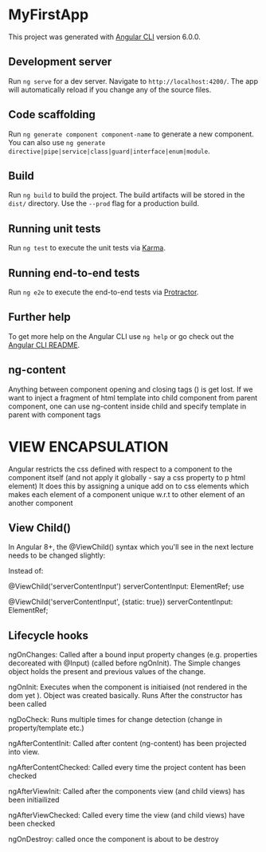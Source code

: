 # MyFirstApp

This project was generated with [Angular CLI](https://github.com/angular/angular-cli) version 6.0.0.

## Development server

Run `ng serve` for a dev server. Navigate to `http://localhost:4200/`. The app will automatically reload if you change any of the source files.

## Code scaffolding

Run `ng generate component component-name` to generate a new component. You can also use `ng generate directive|pipe|service|class|guard|interface|enum|module`.

## Build

Run `ng build` to build the project. The build artifacts will be stored in the `dist/` directory. Use the `--prod` flag for a production build.

## Running unit tests

Run `ng test` to execute the unit tests via [Karma](https://karma-runner.github.io).

## Running end-to-end tests

Run `ng e2e` to execute the end-to-end tests via [Protractor](http://www.protractortest.org/).

## Further help

To get more help on the Angular CLI use `ng help` or go check out the [Angular CLI README](https://github.com/angular/angular-cli/blob/master/README.md).


## ng-content
Anything between component opening and closing tags (<app></app>) is get lost.
If we want to inject a fragment of html template into child component from parent component, one can use ng-content inside child and specify template in parent with component tags

# VIEW ENCAPSULATION
Angular restricts the css defined with respect to a component to the 
component itself (and not apply it globally - say a css property to p html element)
It does this by assigning a unique add on to css elements which makes each
element of a component unique w.r.t to other element of an another component

## View Child()
In Angular 8+, the @ViewChild() syntax which you'll see in the next lecture needs to be changed slightly:

Instead of:

@ViewChild('serverContentInput') serverContentInput: ElementRef;
use

@ViewChild('serverContentInput', {static: true}) serverContentInput: ElementRef;

## Lifecycle hooks
ngOnChanges: Called after a bound input property changes (e.g. properties decoreated with @Input) (called before ngOnInit). The Simple changes object holds the present and previous values of the change.

ngOnInit: Executes when the component is initiaised (not rendered in the dom yet ). Object was created basically. Runs After the constructor has been called

ngDoCheck: Runs multiple times for change detection (change in property/template etc.)

ngAfterContentInit: Called after content (ng-content) has been projected into view.

ngAfterContentChecked: Called every time the project content has been checked

ngAfterViewInit: Called after the components view (and child views) has been initiailized

ngAfterViewChecked: Called every time the view (and child views) have been checked

ngOnDestroy: called once the component is about to be destroy